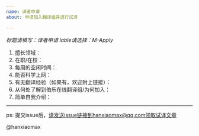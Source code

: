 ```yaml
---
name: 译者申请
about: 申请加入翻译组并进行试译

---
```


*标题请填写：译者申请*
*lable请选择：M-Apply*

1. 擅长领域：
2. 在职/在校：
3. 每周的空闲时间：
4. 能否科学上网：
5. 有无翻译经验（如果有，欢迎附上链接）：
6. 从何处了解到伯乐在线翻译组/为何加入：
7. 简单自我介绍：



-----------

ps: 提交issue后，请发送issue链接到hanxiaomax@qq.com领取试译文章

@hanxiaomax
